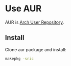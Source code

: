 # Use AUR

AUR is [Arch User Repository](https://wiki.archlinux.org/index.php/Arch_User_Repository).

## Install

Clone aur package and install:

```sh
makepkg -sric
```
